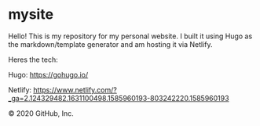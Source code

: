 # mysite
 Hello! This is my repository for my personal website. I built it using Hugo as the markdown/template generator and am hosting it via Netlify.

Heres the tech:

Hugo: https://gohugo.io/

Netlify: https://www.netlify.com/?_ga=2.124329482.1631100498.1585960193-803242220.1585960193

© 2020 GitHub, Inc.
